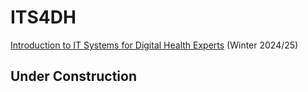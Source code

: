 # ITS4DH

[Introduction to IT Systems for Digital Health Experts](https://we.analyzegenomes.com/its4dh2024/) (Winter 2024/25)

## Under Construction
